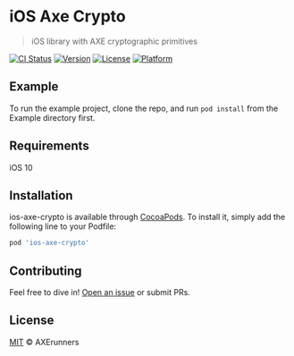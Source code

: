 # iOS Axe Crypto

> iOS library with AXE cryptographic primitives

[![CI Status](https://img.shields.io/travis/AXErunners/ios-axe-crypto.svg?style=flat)](https://travis-ci.com/AXErunners/ios-axe-crypto)
[![Version](https://img.shields.io/cocoapods/v/ios-axe-crypto.svg?style=flat)](https://cocoapods.org/pods/ios-axe-crypto)
[![License](https://img.shields.io/cocoapods/l/ios-axe-crypto.svg?style=flat)](https://cocoapods.org/pods/ios-axe-crypto)
[![Platform](https://img.shields.io/cocoapods/p/ios-axe-crypto.svg?style=flat)](https://cocoapods.org/pods/ios-axe-crypto)

## Example

To run the example project, clone the repo, and run `pod install` from the Example directory first.

## Requirements

iOS 10

## Installation

ios-axe-crypto is available through [CocoaPods](https://cocoapods.org). To install
it, simply add the following line to your Podfile:

```ruby
pod 'ios-axe-crypto'
```

## Contributing

Feel free to dive in! [Open an issue](https://github.com/axerunners/ios-axe-crypto/issues/new) or submit PRs.

## License

[MIT](LICENSE) &copy; AXErunners
